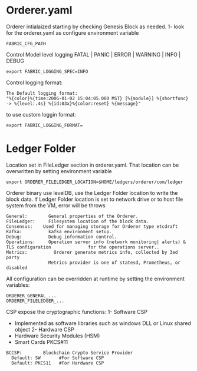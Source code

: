 # Orderer.yaml

Orderer intialaized starting by checking Genesis Block as needed.
1- look for the orderer.yaml
as configure environment variable
```
FABRIC_CFG_PATH
```
Control Model level logging
FATAL | PANIC | ERROR | WARNING | INFO | DEBUG
```
export FABRIC_LOGGING_SPEC=INFO
```
Control logging format:
```shell
The Default logging format:
"%{color}%{time:2006-01-02 15:04:05.000 MST} [%{module}] %{shortfunc} -> %{level:.4s} %{id:03x}%{color:reset} %{message}"
```
to use custom loggin format:
```
export FABRIC_LOGGING_FORMAT=
```

# Ledger Folder
Location set in FileLedger section in orderer.yaml.
That location can be overwritten by setting environment variable
```
export ORDERER_FILELEDGER_LOCATION=$HOME/ledgers/orderer/com/ledger
```
Orderer binary use levelDB, use the Ledger Folder location to write the block data.
if Ledger Folder location is set to network drive or to host file system from the VM, error will be throws
```
General:  		General properties of the Orderer.
FileLedger: 	Filesystem location of the block data.
Consensus:	  Used for managing storage for Orderer type etcdraft
Kafka: 		    kafka environment setup.
Debug: 		    Debug information control.
Operations: 	Operation server info (network monitoring| alerts) & TLS configuration 				for the operations server..
Metrics:		  Orderer generate metrics info, collected by 3ed party
	            Metrics provider is one of statesd, Prometheus, or disabled
 ```             
All configuration can be overridden at runtime by setting the environment variables:
```
ORDERER_GENERAL_...
ORDERER_FILELEDGER_...
```

CSP expose the cryptographic functions:
1- Software CSP
* Implemented as software libraries
 		such as windows DLL or Linux shared object
2- Hardware CSP 
* Hardware Security Modules (HSM)
* Smart Cards
PKCS#11
```
BCCSP:        Blockchain Crypto Service Provider
  Default: SW		#For Software CSP
  Default: PKCS11 	#For Hardware CSP
```

